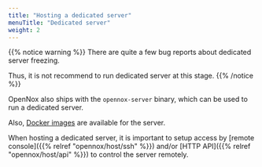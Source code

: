 ```yaml
---
title: "Hosting a dedicated server"
menuTitle: "Dedicated server"
weight: 2
---
```


{{% notice warning %}}
There are quite a few bug reports about dedicated server freezing.

Thus, it is not recommend to run dedicated server at this stage.
{{% /notice %}}

OpenNox also ships with the `opennox-server` binary, which can be used to run a dedicated server.

Also, [Docker images](https://github.com/opennox/opennox-docker/pkgs/container/opennox) are available for the server.

When hosting a dedicated server, it is important to setup access by [remote console]({{% relref "opennox/host/ssh" %}})
and/or [HTTP API]({{% relref "opennox/host/api" %}}) to control the server remotely.